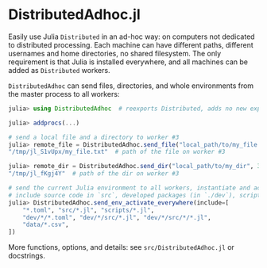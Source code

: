 # DistributedAdhoc.jl

Easily use Julia `Distributed` in an ad-hoc way: on computers not dedicated to distributed processing.
Each machine can have different paths, different usernames and home directories, no shared filesystem.
The only requirement is that Julia is installed everywhere, and all machines can be added as `Distributed` workers.

`DistributedAdhoc` can send files, directories, and whole environments from the master process to all workers:

```julia
julia> using DistributedAdhoc  # reexports Distributed, adds no new exports

julia> addprocs(...)

# send a local file and a directory to worker #3
julia> remote_file = DistributedAdhoc.send_file("local_path/to/my_file.txt", 3)
"/tmp/jl_S1vUpx/my_file.txt"  # path of the file on worker #3

julia> remote_dir = DistributedAdhoc.send_dir("local_path/to/my_dir", 3; include=["file.txt", "data/*.csv"])
"/tmp/jl_fKgj4Y"  # path of the dir on worker #3

# send the current Julia environment to all workers, instantiate and activate it
# include source code in `src`, developed packages (in `./dev`), scripts (in `./scripts`), and CSV files (in `./data`)
julia> DistributedAdhoc.send_env_activate_everywhere(include=[
    "*.toml", "src/*.jl", "scripts/*.jl",
    "dev/*/*.toml", "dev/*/src/*.jl", "dev/*/src/*/*.jl",
    "data/*.csv",
])
```

More functions, options, and details: see `src/DistributedAdhoc.jl` or docstrings.
